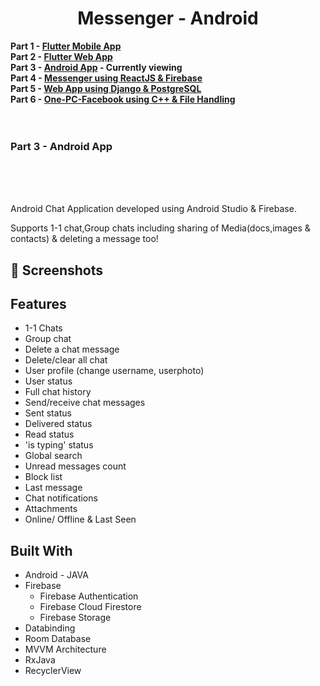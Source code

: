 # <div align="center">Messenger - Android</div>

<B>Part 1 - [Flutter Mobile App]()    <BR>
   Part 2 - [Flutter Web App]()     <BR>
   Part 3 - [Android App]()  - Currently viewing    <BR>
   Part 4 - [Messenger using ReactJS & Firebase]()    <BR>
   Part 5 - [Web App using Django & PostgreSQL]()   <BR>
   Part 6 - [One-PC-Facebook  using C++ & File Handling]()  <BR><BR><BR>
   <H3> Part 3 - Android App       </H3>   <BR><BR><BR>
</B>

Android Chat Application developed using Android Studio & Firebase.

Supports 1-1 chat,Group chats including sharing of Media(docs,images & contacts) & deleting a message too!


## 📸 Screenshots


## Features

- 1-1 Chats
- Group chat
- Delete a chat message
- Delete/clear all chat
- User profile (change username, userphoto)
- User status
- Full chat history
- Send/receive chat messages
- Sent status
- Delivered status
- Read status
- 'is typing' status
- Global search
- Unread messages count
- Block list
- Last message
- Chat notifications
- Attachments
- Online/ Offline & Last Seen 


## Built With

- Android - JAVA
- Firebase
   - Firebase Authentication
   - Firebase Cloud Firestore
   - Firebase Storage
- Databinding
- Room Database
- MVVM Architecture
- RxJava
- RecyclerView
